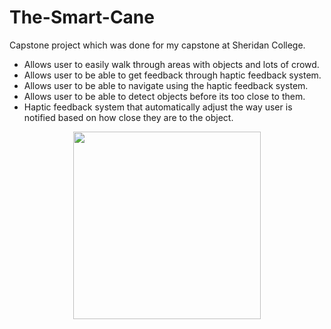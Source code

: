 # The-Smart-Cane
Capstone project which was done for my capstone at Sheridan College.
- Allows user to easily walk through areas with objects and lots of crowd.
- Allows user to be able to get feedback through haptic feedback system.
- Allows user to be able to navigate using the haptic feedback system.
- Allows user to be able to detect objects before its too close to them.
- Haptic feedback system that automatically adjust the way user is notified based on how close they are to the object.

<p align="center">
  <img src="https://user-images.githubusercontent.com/19783321/31406115-481509b6-adce-11e7-99bc-bfd6c5c145db.jpg" width="300"/>
</p>
